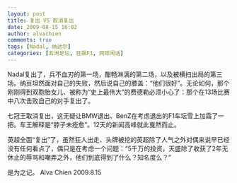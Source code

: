 ```yaml
---
layout: post
title: 复出 VS 取消复出
date: 2009-08-15 16:02
author: alvachien
comments: true
tags: [Nadal, 纳达尔]
categories: [五洲足坛, 狂飙F1, 网球闲话]
---
```

Nadal复出了，兵不血刃的第一场，酣畅淋漓的第二场，以及被横扫出局的第三场。纳豆坦然面对自己的失败，然后说自己的膝盖：“他们很好”。无论如何，那个刚刚得到双胞胎女儿、被称为“史上最伟大”的费德勒必须小心了：那个在13场比赛中八次击败自己的对手复出了。

七冠王取消复出，这无疑让BMW退出、BenZ在考虑退出的F1车坛雪上加霜了一把。车王解释是“脖子未痊愈”。12天的新闻高峰就此戛然而止。

英超全面“复出”了，虽然狂人出走、头牌被挖的英超除了人气之外对偶来说早已经没有任何看点了，偶只是在考虑一个问题：“5千万的投资，天盛除了收获了2年无休止的辱骂和嘲弄之外，他们到底得到了什么？知名度么？”
 
是为之记。
Alva Chien
2009.8.15
